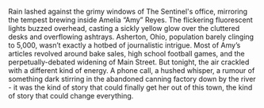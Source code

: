 Rain lashed against the grimy windows of The Sentinel's office, mirroring the tempest brewing inside Amelia “Amy” Reyes.  The flickering fluorescent lights buzzed overhead, casting a sickly yellow glow over the cluttered desks and overflowing ashtrays.  Asherton, Ohio, population barely clinging to 5,000, wasn’t exactly a hotbed of journalistic intrigue.  Most of Amy’s articles revolved around bake sales, high school football games, and the perpetually-debated widening of Main Street. But tonight, the air crackled with a different kind of energy.  A phone call, a hushed whisper, a rumour of something dark stirring in the abandoned canning factory down by the river - it was the kind of story that could finally get her out of this town, the kind of story that could change everything.
